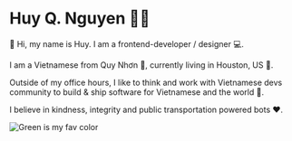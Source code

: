 # Huy Q. Nguyen 👦🏻
🖖 Hi, my name is Huy. I am a frontend-developer / designer 💻. 

I am a Vietnamese from Quy Nhơn 🌊, currently living in Houston, US 🌳. 

Outside of my office hours, I like to think and work with Vietnamese devs community to build & ship software for Vietnamese and the world 🚀. 

I believe in kindness, integrity and public transportation powered bots ❤️. 

![Green is my fav color](https://media2.giphy.com/media/zqXnds4QxHRZK/giphy.gif?cid=ecf05e47wmatrnvuh8lbe8np18w9lazb6fdvxxopye2yn1sa&rid=giphy.gif&ct=g)
